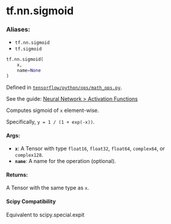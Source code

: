 <div itemscope itemtype="http://developers.google.com/ReferenceObject">
<meta itemprop="name" content="tf.nn.sigmoid" />
<meta itemprop="path" content="Stable" />
</div>

# tf.nn.sigmoid

### Aliases:

* `tf.nn.sigmoid`
* `tf.sigmoid`

``` python
tf.nn.sigmoid(
    x,
    name=None
)
```



Defined in [`tensorflow/python/ops/math_ops.py`](https://www.tensorflow.org/code/tensorflow/python/ops/math_ops.py).

See the guide: [Neural Network > Activation Functions](../../../../api_guides/python/nn.md#Activation_Functions)

Computes sigmoid of `x` element-wise.

Specifically, `y = 1 / (1 + exp(-x))`.

#### Args:

* <b>`x`</b>: A Tensor with type `float16`, `float32`, `float64`, `complex64`,
    or `complex128`.
* <b>`name`</b>: A name for the operation (optional).


#### Returns:

A Tensor with the same type as `x`.



#### Scipy Compatibility
Equivalent to scipy.special.expit

